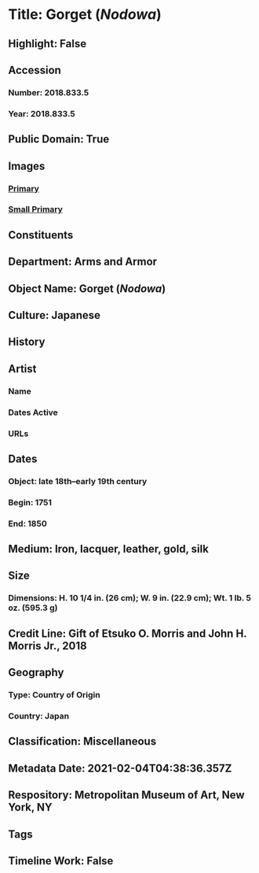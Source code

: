 # Title: Gorget (<i>Nodowa</i>)
## Highlight: False
## Accession
### Number: 2018.833.5
### Year: 2018.833.5
## Public Domain: True
## Images
### [Primary](https://images.metmuseum.org/CRDImages/aa/original/Morris\LC-L_2004_41_12-004.JPG)
### [Small Primary](https://images.metmuseum.org/CRDImages/aa/web-large/Morris\LC-L_2004_41_12-004.JPG)
## Constituents
## Department: Arms and Armor
## Object Name: Gorget (<i>Nodowa</i>)
## Culture: Japanese
## History
## Artist
### Name
### Dates Active
### URLs
## Dates
### Object: late 18th–early 19th century
### Begin: 1751
### End: 1850
## Medium: Iron, lacquer, leather, gold, silk
## Size
### Dimensions: H. 10 1/4 in. (26 cm); W. 9 in. (22.9 cm); Wt. 1 lb. 5 oz. (595.3 g)
## Credit Line: Gift of Etsuko O. Morris and John H. Morris Jr., 2018
## Geography
### Type: Country of Origin
### Country: Japan
## Classification: Miscellaneous
## Metadata Date: 2021-02-04T04:38:36.357Z
## Respository: Metropolitan Museum of Art, New York, NY
## Tags
## Timeline Work: False